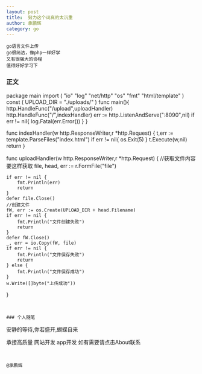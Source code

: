 ```yaml
---
layout: post
title:  努力这个词真的太沉重
author: 承鹏辉
category: go
---
```


```
go语言文件上传
go很简洁，像php一样好学
又有很强大的协程
值得好好学习下

```


### 正文

package main 
import (
	"io"
	"log"
	"net/http"
	"os"
	"fmt"
	"html/template"
)
const (
	UPLOAD_DIR = "./uploads/"
)
func main(){
	http.HandleFunc("/upload",uploadHandler)
	http.HandleFunc("/",indexHandler)
	err := http.ListenAndServe(":8090",nil)
	if err != nil{
		log.Fatal(err.Error())
	}
}

func indexHandler(w http.ResponseWriter,r *http.Request) {
	t,err := template.ParseFiles("index.html")
	if err != nil{
		os.Exit(5)
	}
	t.Execute(w,nil)
	return
}

func uploadHandler(w http.ResponseWriter,r *http.Request) {
	//获取文件内容 要这样获取
    file, head, err := r.FormFile("file")
    
    if err != nil {
        fmt.Println(err)
        return
    }
    defer file.Close()
    //创建文件
    fW, err := os.Create(UPLOAD_DIR + head.Filename)
    if err != nil {
        fmt.Println("文件创建失败")
        return
    }
    defer fW.Close()
    _, err = io.Copy(fW, file)
    if err != nil {
        fmt.Println("文件保存失败")
        return
    } else {
    	fmt.Println("文件保存成功")
    }
    w.Write([]byte("上传成功"))
}



```


### 个人随笔

```
安静的等待,你若盛开,蝴蝶自来

承接高质量 网站开发 app开发 如有需要请点击About联系

```


@承鹏辉
